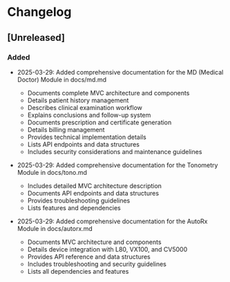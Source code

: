 # Changelog

## [Unreleased]

### Added

- 2025-03-29: Added comprehensive documentation for the MD (Medical Doctor) Module in docs/md.md
  - Documents complete MVC architecture and components
  - Details patient history management
  - Describes clinical examination workflow
  - Explains conclusions and follow-up system
  - Documents prescription and certificate generation
  - Details billing management
  - Provides technical implementation details
  - Lists API endpoints and data structures
  - Includes security considerations and maintenance guidelines

- 2025-03-29: Added comprehensive documentation for the Tonometry Module in docs/tono.md
  - Includes detailed MVC architecture description
  - Documents API endpoints and data structures
  - Provides troubleshooting guidelines
  - Lists features and dependencies

- 2025-03-29: Added comprehensive documentation for the AutoRx Module in docs/autorx.md
  - Documents MVC architecture and components
  - Details device integration with L80, VX100, and CV5000
  - Provides API reference and data structures
  - Includes troubleshooting and security guidelines
  - Lists all dependencies and features
